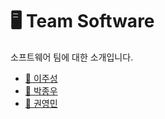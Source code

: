 # 🖥️ Team Software

소프트웨어 팀에 대한 소개입니다.

<!-- TODO: 내용 정리 하고 추가하기 -->

- [🐷 이주성](/profile/software/members/jusung.md)
- [🐯 박종우](/profile/software/members/jongwoo.md)
- [🐶 권영민](/profile/software/members/youngmin.md)
